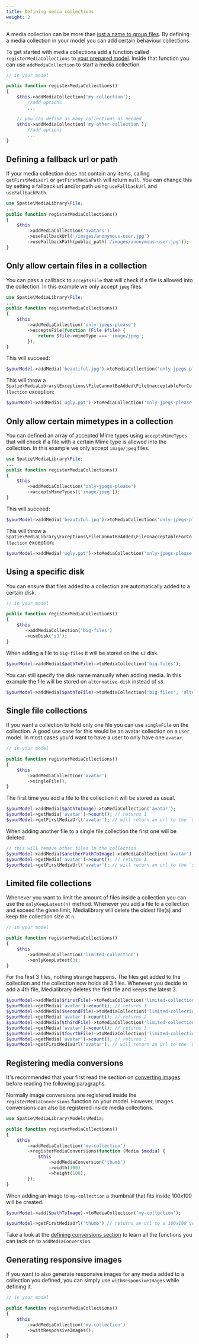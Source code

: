 ```yaml
---
title: Defining media collections
weight: 2
---
```


A media collection can be more than [just a name to group files](/laravel-medialibrary/v7/working-with-media-collections/simple-media-collections). By defining a media collection in your model you can add certain behaviour collections.

To get started with media collections add a function called `registerMediaCollections` to [your prepared model](/laravel-medialibrary/v7/basic-usage/preparing-your-model). Inside that function you can use `addMediaCollection` to start  a media collection.

```php
// in your model

public function registerMediaCollections()
{
    $this->addMediaCollection('my-collection');
        //add options
        ...

    // you can define as many collections as needed
    $this->addMediaCollection('my-other-collection');
        //add options
        ...
}
```

## Defining a fallback url or path

If your media collection does not contain any items, calling `getFirstMediaUrl` or `getFirstMediaPath` will return `null`. You can change this by setting a fallback url and/or path using `useFallbackUrl` and `useFallbackPath`.

```php
use Spatie\MediaLibrary\File;
...
public function registerMediaCollections()
{
    $this
        ->addMediaCollection('avatars')
        ->useFallbackUrl('/images/anonymous-user.jpg')
        ->useFallbackPath(public_path('/images/anonymous-user.jpg'));
}
```

## Only allow certain files in a collection

You can pass a callback to `acceptsFile` that will check if a file is allowed into the collection. In this example we only accept `jpeg` files.

```php
use Spatie\MediaLibrary\File;
...
public function registerMediaCollections()
{
    $this
        ->addMediaCollection('only-jpegs-please')
        ->acceptsFile(function (File $file) {
            return $file->mimeType === 'image/jpeg';
        });
}
```

This will succeed:

```php
$yourModel->addMedia('beautiful.jpg')->toMediaCollection('only-jpegs-please');
```

This will throw a `Spatie\MediaLibrary\Exceptions\FileCannotBeAdded\FileUnacceptableForCollection` exception:

```php
$yourModel->addMedia('ugly.ppt')->toMediaCollection('only-jpegs-please');
```

## Only allow certain mimetypes in a collection

You can defined an array of accepted Mime types using `acceptsMimeTypes` that will check if a file with a certain Mime type is allowed into the collection. In this example we only accept `image/jpeg` files.

```php
use Spatie\MediaLibrary\File;
...
public function registerMediaCollections()
{
    $this
        ->addMediaCollection('only-jpegs-please')
        ->acceptsMimeTypes(['image/jpeg']);
}
```

This will succeed:

```php
$yourModel->addMedia('beautiful.jpg')->toMediaCollection('only-jpegs-please');
```

This will throw a `Spatie\MediaLibrary\Exceptions\FileCannotBeAdded\FileUnacceptableForCollection` exception:

```php
$yourModel->addMedia('ugly.ppt')->toMediaCollection('only-jpegs-please');
```

## Using a specific disk

You can ensure that files added to a collection are automatically added to a certain disk.

```php
// in your model

public function registerMediaCollections()
{
    $this
       ->addMediaCollection('big-files')
       ->useDisk('s3');
}
```

When adding a file to `big-files` it will be stored on the `s3` disk.

```php
$yourModel->addMedia($pathToFile)->toMediaCollection('big-files');
```

You can still specify the disk name manually when adding media. In this example the file will be stored on `alternative-disk` instead of `s3`.

```php
$yourModel->addMedia($pathToFile)->toMediaCollection('big-files', 'alternative-disk');
```

## Single file collections

If you want a collection to hold only one file you can use `singleFile` on the collection. A good use case for this would be an avatar collection on a `User` model. In most cases you'd want to have a user to only have one `avatar`.

```php
// in your model

public function registerMediaCollections()
{
    $this
        ->addMediaCollection('avatar')
        ->singleFile();
}
```

The first time you add a file to the collection it will be stored as usual.

```php
$yourModel->addMedia($pathToImage)->toMediaCollection('avatar');
$yourModel->getMedia('avatar')->count(); // returns 1
$yourModel->getFirstMediaUrl('avatar'); // will return an url to the `$pathToImage` file
```

When adding another file to a single file collection the first one will be deleted.

```php
// this will remove other files in the collection
$yourModel->addMedia($anotherPathToImage)->toMediaCollection('avatar');
$yourModel->getMedia('avatar')->count(); // returns 1
$yourModel->getFirstMediaUrl('avatar'); // will return an url to the `$anotherPathToImage` file
```

## Limited file collections

Whenever you want to limit the amount of files inside a collection you can use the `onlyKeepLatest(n)` method. Whenever you add a file to a collection and exceed the given limit, Medialibrary will delete the oldest file(s) and keep the collection size at `n`.

```php
// in your model

public function registerMediaCollections()
{
    $this
        ->addMediaCollection('limited-collection')
        ->onlyKeepLatest(3);
}
```

For the first 3 files, nothing strange happens. The files get added to the collection and the collection now holds all 3 files. Whenever you decide to add a 4th file, Medialibrary deletes the first file and keeps the latest 3.

```php
$yourModel->addMedia($firstFile)->toMediaCollection('limited-collection');
$yourModel->getMedia('avatar')->count(); // returns 1
$yourModel->addMedia($secondFile)->toMediaCollection('limited-collection');
$yourModel->getMedia('avatar')->count(); // returns 2
$yourModel->addMedia($thirdFile)->toMediaCollection('limited-collection');
$yourModel->getMedia('avatar')->count(); // returns 3
$yourModel->addMedia($fourthFile)->toMediaCollection('limited-collection');
$yourModel->getMedia('avatar')->count(); // returns 3
$yourModel->getFirstMediaUrl('avatar'); // will return an url to the `$secondFile` file
```

## Registering media conversions

It's recommended that your first read the section on [converting images](/laravel-medialibrary/v7/converting-images/defining-conversions) before reading the following paragraphs.

Normally image conversions are registered inside the `registerMediaConversions` function on your model. However, images conversions can also be registered inside media collections.

```php
use Spatie\MediaLibrary\Models\Media;

public function registerMediaCollections()
{
    $this
        ->addMediaCollection('my-collection')
        ->registerMediaConversions(function (Media $media) {
            $this
                ->addMediaConversion('thumb')
                ->width(100)
                ->height(100);
        });
}
```

When adding an image to `my-collection` a thumbnail that fits inside 100x100 will be created.

```php
$yourModel->add($pathToImage)->toMediaCollection('my-collection');

$yourModel->getFirstMediaUrl('thumb') // returns an url to a 100x100 version of the added image.
```

Take a look at the [defining conversions section](/laravel-medialibrary/v7/converting-images/defining-conversions) to learn all the functions you can tack on to `addMediaConversion`.

## Generating responsive images

If you want to also generate responsive images for any media added to a collection you defined, you can simply use `withResponsiveImages` while defining it.

```php
// in your model

public function registerMediaCollections()
{
    $this
        ->addMediaCollection('my-collection')
        ->withResponsiveImages();
}
```
